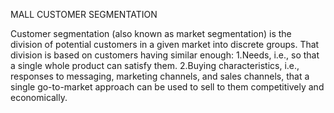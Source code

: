 MALL CUSTOMER SEGMENTATION

Customer segmentation (also known as market segmentation) is the division of potential customers in a given market into discrete groups. That division is based on customers having similar enough:
1.Needs, i.e., so that a single whole product can satisfy them.
2.Buying characteristics, i.e., responses to messaging, marketing channels, and sales channels, that a single go-to-market approach can be used to sell to them competitively and economically.

